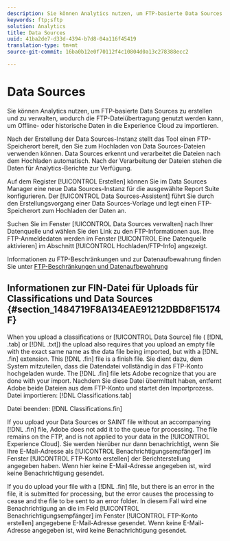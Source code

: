 ```yaml
---
description: Sie können Analytics nutzen, um FTP-basierte Data Sources zu erstellen und zu verwalten, wodurch die FTP-Dateiübertragung genutzt werden kann, um Offline- oder historische Daten in die Experience Cloud zu importieren.
keywords: ftp;sftp
solution: Analytics
title: Data Sources
uuid: 41ba2de7-d33d-4394-b7d8-04a116f45419
translation-type: tm+mt
source-git-commit: 16ba0b12e0f70112f4c10804d0a13c278388ecc2

---
```



# Data Sources

Sie können Analytics nutzen, um FTP-basierte Data Sources zu erstellen und zu verwalten, wodurch die FTP-Dateiübertragung genutzt werden kann, um Offline- oder historische Daten in die Experience Cloud zu importieren.

Nach der Erstellung der Data Sources-Instanz stellt das Tool einen FTP-Speicherort bereit, den Sie zum Hochladen von Data Sources-Dateien verwenden können. Data Sources erkennt und verarbeitet die Dateien nach dem Hochladen automatisch. Nach der Verarbeitung der Dateien stehen die Daten für Analytics-Berichte zur Verfügung.

Auf dem Register [!UICONTROL Erstellen] können Sie im Data Sources Manager eine neue Data Sources-Instanz für die ausgewählte Report Suite konfigurieren. Der [!UICONTROL Data Sources-Assistent] führt Sie durch den Erstellungsvorgang einer Data Sources-Vorlage und legt einen FTP-Speicherort zum Hochladen der Daten an.

Suchen Sie im Fenster [!UICONTROL Data Sources verwalten] nach Ihrer Datenquelle und wählen Sie den Link zu den FTP-Informationen aus. Ihre FTP-Anmeldedaten werden im Fenster [!UICONTROL Eine Datenquelle aktivieren] im Abschnitt [!UICONTROL Hochladen/FTP-Info] angezeigt.

Informationen zu FTP-Beschränkungen und zur Datenaufbewahrung finden Sie unter [FTP-Beschränkungen und Datenaufbewahrung](/help/export/ftp-and-sftp/ftp-limits.md)

## Informationen zur FIN-Datei für Uploads für Classifications und Data Sources {#section_1484719F8A134EAE91212DBD8F15174F}

When you upload a classifications or [!UICONTROL Data Source] file ( [!DNL .tab] or [!DNL .txt]) the upload also requires that you upload an empty file with the exact same name as the data file being imported, but with a [!DNL .fin] extension. This [!DNL .fin] file is a finish file. Sie dient dazu, dem System mitzuteilen, dass die Datendatei vollständig in das FTP-Konto hochgeladen wurde. The [!DNL .fin] file lets Adobe recognize that you are done with your import. Nachdem Sie diese Datei übermittelt haben, entfernt Adobe beide Dateien aus dem FTP-Konto und startet den Importprozess.
Datei importieren: [!DNL Classifications.tab]

Datei beenden: [!DNL Classifications.fin]

If you upload your Data Sources or SAINT file without an accompanying [!DNL .fin] file, Adobe does not add it to the queue for processing. The file remains on the FTP, and is not applied to your data in the [!UICONTROL Experience Cloud]. Sie werden hierüber nur dann benachrichtigt, wenn Sie Ihre E-Mail-Adresse als [!UICONTROL Benachrichtigungsempfänger] im Fenster [!UICONTROL FTP-Konto erstellen] der Berichterstellung angegeben haben. Wenn hier keine E-Mail-Adresse angegeben ist, wird keine Benachrichtigung gesendet.

If you do upload your file with a [!DNL .fin] file, but there is an error in the file, it is submitted for processing, but the error causes the processing to cease and the file to be sent to an error folder. In diesem Fall wird eine Benachrichtigung an die im Feld [!UICONTROL Benachrichtigungsempfänger] im Fenster [!UICONTROL FTP-Konto erstellen] angegebene E-Mail-Adresse gesendet. Wenn keine E-Mail-Adresse angegeben ist, wird keine Benachrichtigung gesendet.
